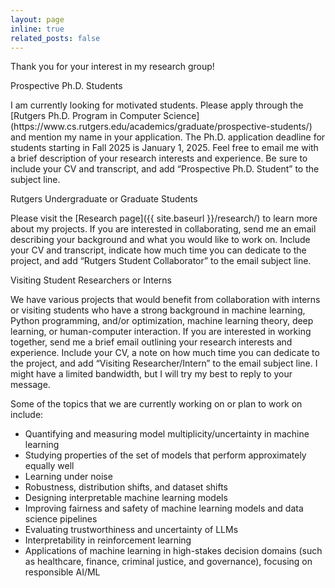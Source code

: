 ```yaml
---
layout: page
inline: true
related_posts: false
---
```


Thank you for your interest in my research group!

<p class="important-announcement">Prospective Ph.D. Students</p> 
 I am currently looking for motivated students. Please apply through the [Rutgers Ph.D. Program in Computer Science](https://www.cs.rutgers.edu/academics/graduate/prospective-students/) and mention my name in your application. The Ph.D. application deadline for students starting in Fall 2025 is January 1, 2025. Feel free to email me with a brief description of your research interests and experience. Be sure to include your CV and transcript, and add “Prospective Ph.D. Student” to the subject line.

<p class="important-announcement">Rutgers Undergraduate or Graduate Students</p> 
 Please visit the [Research page]({{ site.baseurl }}/research/) to learn more about my projects.  If you are interested in collaborating, send me an email describing your background and what you would like to work on. Include your CV and transcript, indicate how much time you can dedicate to the project, and add “Rutgers Student Collaborator” to the email subject line.

<p class="important-announcement">Visiting Student Researchers or Interns</p> 
We have various projects that would benefit from collaboration with interns or visiting students who have a strong background in machine learning, Python programming, and/or optimization, machine learning theory, deep learning, or human-computer interaction. If you are interested in working together, send me a brief email outlining your research interests and experience. Include your CV, a note on how much time you can dedicate to the project, and add “Visiting Researcher/Intern” to the email subject line. I might have a limited bandwidth, but I will try my best to reply to your message.

<p class="important-announcement">Some of the topics that we are currently working on or plan to work on include:</p> 
<ul>
<li>Quantifying and measuring model multiplicity/uncertainty in machine learning</li>
<li>Studying properties of the set of models that perform approximately equally well</li>
<li>Learning under noise</li>
<li>Robustness, distribution shifts, and dataset shifts</li>
<li>Designing interpretable machine learning models</li>
<li>Improving fairness and safety of machine learning models and data science pipelines</li>
<li>Evaluating trustworthiness and uncertainty of LLMs</li>
<li>Interpretability in reinforcement learning</li>
<li>Applications of machine learning in high-stakes decision domains (such as healthcare, finance, criminal justice, and governance), focusing on responsible AI/ML</li>
</ul>

<!-- in Python, and/or expertise in at least one of the following areas: optimization, machine learning theory, deep learning, AI for healthcare, data science, or human-computer interaction
<p class="important-announcement"> Rutgers Students</p>
 If you are currently an undergraduate or graduate student at Rutgers, I would be more than happy to chat with you about research. Please take a look at the [Research page]({{ site.baseurl }}/research/), skim through the papers or paper abstracts that you find interesting, and send me a brief note. Include your CV and transcript in the email, and use the email subject line “[Rutgers Collaboration] your name.” -->
